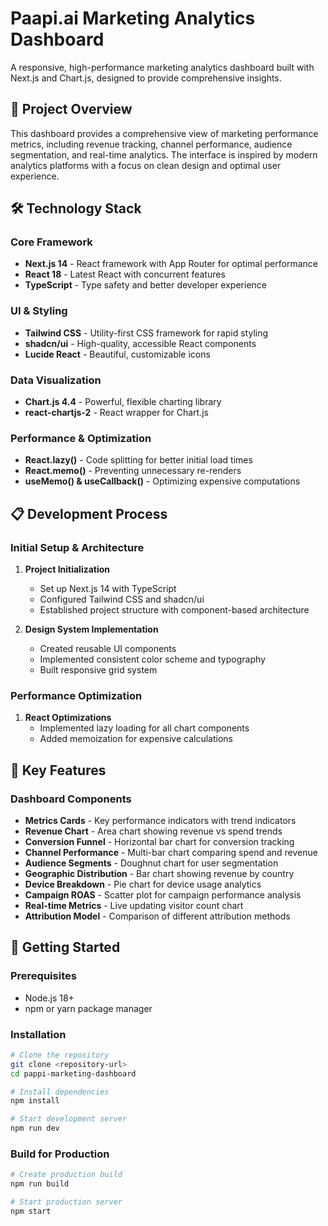 # Paapi.ai  Marketing Analytics Dashboard

A responsive, high-performance marketing analytics dashboard built with Next.js and Chart.js, designed to provide comprehensive insights.

## 🚀 Project Overview

This dashboard provides a comprehensive view of marketing performance metrics, including revenue tracking, channel performance, audience segmentation, and real-time analytics. The interface is inspired by modern analytics platforms with a focus on clean design and optimal user experience.

## 🛠 Technology Stack

### Core Framework
- **Next.js 14** - React framework with App Router for optimal performance
- **React 18** - Latest React with concurrent features
- **TypeScript** - Type safety and better developer experience

### UI & Styling
- **Tailwind CSS** - Utility-first CSS framework for rapid styling
- **shadcn/ui** - High-quality, accessible React components
- **Lucide React** - Beautiful, customizable icons

### Data Visualization
- **Chart.js 4.4** - Powerful, flexible charting library
- **react-chartjs-2** - React wrapper for Chart.js

### Performance & Optimization
- **React.lazy()** - Code splitting for better initial load times
- **React.memo()** - Preventing unnecessary re-renders
- **useMemo() & useCallback()** - Optimizing expensive computations

## 📋 Development Process

###  Initial Setup & Architecture
1. **Project Initialization**
   - Set up Next.js 14 with TypeScript
   - Configured Tailwind CSS and shadcn/ui
   - Established project structure with component-based architecture

2. **Design System Implementation**
   - Created reusable UI components
   - Implemented consistent color scheme and typography
   - Built responsive grid system

###  Performance Optimization
1. **React Optimizations**
   - Implemented lazy loading for all chart components
   - Added memoization for expensive calculations

## 🎯 Key Features

### Dashboard Components
- **Metrics Cards** - Key performance indicators with trend indicators
- **Revenue Chart** - Area chart showing revenue vs spend trends
- **Conversion Funnel** - Horizontal bar chart for conversion tracking
- **Channel Performance** - Multi-bar chart comparing spend and revenue
- **Audience Segments** - Doughnut chart for user segmentation
- **Geographic Distribution** - Bar chart showing revenue by country
- **Device Breakdown** - Pie chart for device usage analytics
- **Campaign ROAS** - Scatter plot for campaign performance analysis
- **Real-time Metrics** - Live updating visitor count chart
- **Attribution Model** - Comparison of different attribution methods


## 🚀 Getting Started

### Prerequisites
- Node.js 18+ 
- npm or yarn package manager

### Installation

```bash
# Clone the repository
git clone <repository-url>
cd pappi-marketing-dashboard

# Install dependencies
npm install

# Start development server
npm run dev
```

### Build for Production

```bash
# Create production build
npm run build

# Start production server
npm start
```
